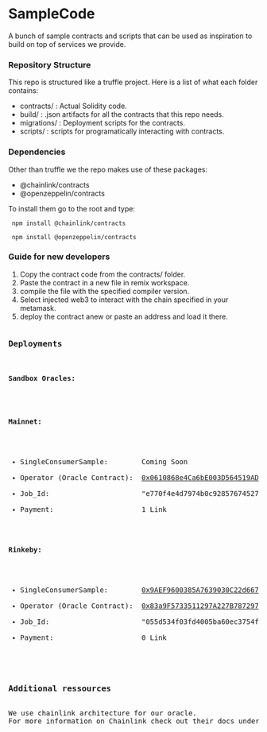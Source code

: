 # SampleCode
A bunch of sample contracts and scripts that can be used as inspiration to build on top of services we provide.

<h3>Repository Structure</h3>
This repo is structured like a truffle project. 
Here is a list of what each folder contains:
<ul>
<li>contracts/ : Actual Solidity code.</li>
<li>build/ : .json artifacts for all the contracts that this repo needs.</li>
<li>migrations/ : Deployment scripts for the contracts.</li>
<li>scripts/ : scripts for programatically interacting with contracts.</li>
</ul>

<h3>Dependencies</h3>

Other than truffle we the repo makes use of these packages:<br>
<ul>
<li>@chainlink/contracts</li>
<li>@openzeppelin/contracts</li>
</ul>
To install them go to the root and type:

<code> npm install @chainlink/contracts </code>

<code> npm install @openzeppelin/contracts </code>

<h3>Guide for new developers</h3>
<ol>
<li>Copy the contract code from the contracts/ folder.</li>
<li>Paste the contract in a new file in remix workspace.</li>
<li>compile the file with the specified compiler version.</li>
<li>Select injected web3 to interact with the chain specified in your metamask.</li>
<li>deploy the contract anew or paste an address and load it there.</li>
</ol>
<pre>
<h3>Deployments</h3>
<b><h4>Sandbox Oracles:<h4></b>

<h4>Mainnet:</h4>
<ul>
<li>SingleConsumerSample:        Coming Soon</li>
<li>Operator (Oracle Contract):  <a href="https://etherscan.io/address/0x0610868e4Ca6bE003D564519ADB81cbcFcfba22F">0x0610868e4Ca6bE003D564519ADB81cbcFcfba22F></a></li>
<li>Job_Id:                      "e770f4e4d7974b0c92857674527930fc"</li>
<li>Payment:                     1 Link</li>
</ul>
<h4>Rinkeby:</h4>
<ul>
<li>SingleConsumerSample:        <a href="https://rinkeby.etherscan.io/address/0x9AEF9600385A7639030C22d667826A0F1ABc0782">0x9AEF9600385A7639030C22d667826A0F1ABc0782></a></li>
<li>Operator (Oracle Contract):  <a href="https://rinkeby.etherscan.io/address/0x83a9F5733511297A227B787297E9A3091b5BCf86">0x83a9F5733511297A227B787297E9A3091b5BCf86></a></li>
<li>Job_Id:                      "055d534f03fd4005ba60ec3754fe8b77"</li>
<li>Payment:                     0 Link</li>
</ul>

<h3>Additional ressources</h3>
We use chainlink architecture for our oracle. 
For more information on Chainlink check out their docs under: https://docs.chain.link/
</pre>

    
